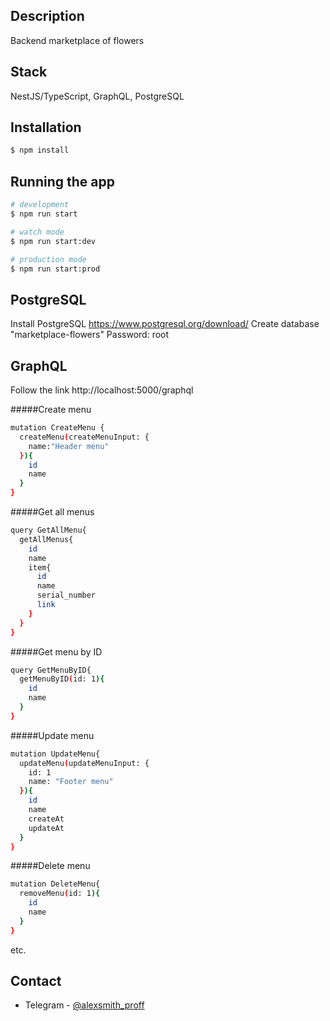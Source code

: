 ## Description

Backend marketplace of flowers

## Stack
NestJS/TypeScript, GraphQL, PostgreSQL

## Installation

```bash
$ npm install
```

## Running the app

```bash
# development
$ npm run start

# watch mode
$ npm run start:dev

# production mode
$ npm run start:prod
```

## PostgreSQL

Install PostgreSQL https://www.postgresql.org/download/
Create database "marketplace-flowers"
Password: root

## GraphQL
Follow the link http://localhost:5000/graphql

#####Create menu

```bash
mutation CreateMenu {
  createMenu(createMenuInput: {
    name:"Header menu"
  }){
    id
    name
  }
}
```

#####Get all menus

```bash
query GetAllMenu{
  getAllMenus{
    id
    name
    item{
      id
      name
      serial_number
      link
    }
  }
}
```

#####Get menu by ID

```bash
query GetMenuByID{
  getMenuByID(id: 1){
    id
    name
  }
}
```

#####Update menu

```bash
mutation UpdateMenu{
  updateMenu(updateMenuInput: {
    id: 1
    name: "Footer menu"
  }){
    id
    name
    createAt
    updateAt
  }
}
```

#####Delete menu

```bash
mutation DeleteMenu{
  removeMenu(id: 1){
    id
    name
  }
}
```

etc.

## Contact

- Telegram - [@alexsmith_proff](http://t.me/@alexsmith_proff)